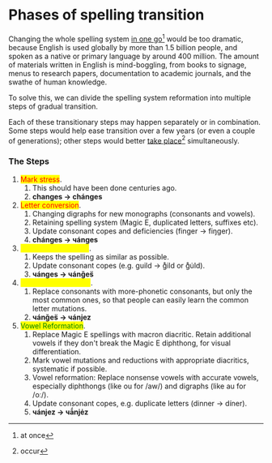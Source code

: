 # Phases of spelling transition

Changing the whole spelling system [in one go](#user-content-fn-1)[^1] would be too dramatic, because English is used globally by more than 1.5 billion people, and spoken as a native or primary language by around 400 million. The amount of materials written in English is mind-boggling, from books to signage, menus to research papers, documentation to academic journals, and the swathe of human knowledge.

To solve this, we can divide the spelling system reformation into multiple steps of gradual transition.

Each of these transitionary steps may happen separately or in combination. Some steps would help ease transition over a few years (or even a couple of generations); other steps would better [take place](#user-content-fn-2)[^2] simultaneously.

### The Steps

1. <mark style="color:red;">Mark stress</mark>.
   1. This should have been done centuries ago.
   2. **changes → chánges**
2. <mark style="color:red;">Letter conversion</mark>.
   1. Changing digraphs for new monographs (consonants and vowels).
   2. Retaining spelling system (Magic E, duplicated letters, suffixes etc).
   3. Update consonant copes and deficiencies (finger → fiŋger).
   4. **chánges → чánges**
3. <mark style="color:yellow;">Consonant diacritics</mark>.
   1. Keeps the spelling as similar as possible.
   2. Update consonant copes (e.g. guild → g̊ild or g̊u̇ld).
   3. **чánges → чánǧes̈**
4. <mark style="color:yellow;">Phonetic consonants</mark>.&#x20;
   1. Replace consonants with more-phonetic consonants, but only the most common ones, so that people can easily learn the common letter mutations.
   2. **чánǧes̈ → чánjez**
5. <mark style="color:green;">Vowel Reformation</mark>.
   1. Replace Magic E spellings with macron diacritic. Retain additional vowels if they don't break the Magic E diphthong, for visual differentiation.&#x20;
   2. Mark vowel mutations and reductions with appropriate diacritics, systematic if possible.
   3. Vowel reformation: Replace nonsense vowels with accurate vowels, especially diphthongs (like ou for /aw/) and digraphs (like au for /oː/).
   4. Update consonant copes, e.g. duplicate letters (dinner → díner).
   5. **чánjez → чā́njėz**



[^1]: at once

[^2]: occur
